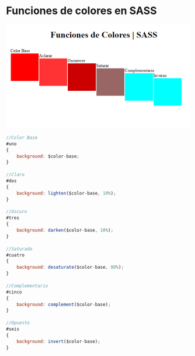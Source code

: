 # Funciones de colores en SASS

![screenshot](assets/img/desktop.png)

```javascript
//Color Base
#uno
{
	background: $color-base;
}

//Claro
#dos
{
	background: lighten($color-base, 10%);
}

//Oscuro
#tres
{
	background: darken($color-base, 10%);
}

//Saturado
#cuatro
{
	background: desaturate($color-base, 80%);
}

//Complementario
#cinco
{
 	background: complement($color-base);
}

//Opuesto
#seis
{
	background: invert($color-base);
}
```

